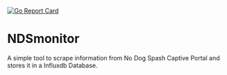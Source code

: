 [![Go Report Card](https://goreportcard.com/badge/github.com/imagestream/NDSmonitor)](https://goreportcard.com/report/github.com/imagestream/NDSmonitor)

# NDSmonitor
A simple tool to scrape information from No Dog Spash Captive Portal and stores it in a Influxdb Database.
